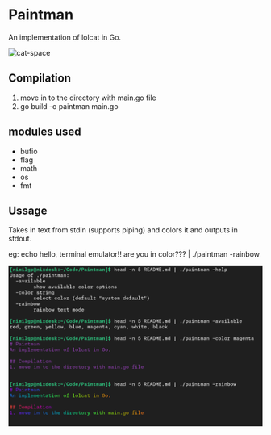 # Paintman
An implementation of lolcat in Go. 

![cat-space](https://github.com/user-attachments/assets/10fb3826-b548-44dd-9218-9e8b9920d2a6)

## Compilation
1. move in to the directory with main.go file
2. go build -o paintman main.go

## modules used
- bufio
- flag
- math
- os
- fmt

## Ussage
Takes in text from stdin (supports piping) and colors it and outputs in stdout.

eg: echo hello, terminal emulator!! are you in color??? | ./paintman -rainbow

![screenshot](/paintman.png)

